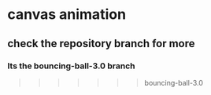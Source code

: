# canvas animation

## check the repository branch for more


### Its the bouncing-ball-3.0 branch
>>>>>>> bouncing-ball-3.0
